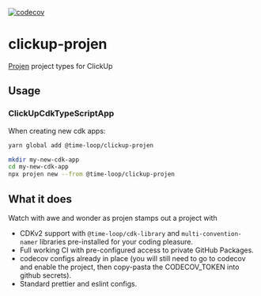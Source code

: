 [![codecov](https://codecov.io/gh/time-loop/clickup-projen/branch/master/graph/badge.svg?token=J9q6IcW8pk)](https://codecov.io/gh/time-loop/clickup-projen)

# clickup-projen

[Projen](https://github.com/projen/projen) project types for ClickUp

## Usage

### ClickUpCdkTypeScriptApp

When creating new cdk apps:

```bash
yarn global add @time-loop/clickup-projen

mkdir my-new-cdk-app
cd my-new-cdk-app
npx projen new --from @time-loop/clickup-projen
```

## What it does

Watch with awe and wonder as projen stamps out a project with

- CDKv2 support with `@time-loop/cdk-library` and `multi-convention-namer` libraries pre-installed for your coding pleasure.
- Full working CI with pre-configured access to private GitHub Packages.
- codecov configs already in place (you will still need to go to codecov and enable the project, then copy-pasta the CODECOV_TOKEN into github secrets).
- Standard prettier and eslint configs.
